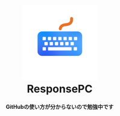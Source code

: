 <h1 align="center">
  <br>
  <a href="https://www.youtube.com/@ResponsePC"><img src="./ResponsePC_icon.png" alt="Markdownify" width="200"></a>
  <br>
  <b>ResponsePC</b>
  <br>
</h1>

<h4 align="center">GitHubの使い方が分からないので勉強中です</h4>
